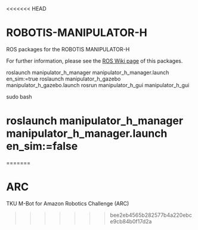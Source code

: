 <<<<<<< HEAD
# ROBOTIS-MANIPULATOR-H
ROS packages for the ROBOTIS MANIPULATOR-H

For further information, please see the [ROS Wiki page](http://wiki.ros.org/ROBOTIS-MANIPULATOR-H) of this packages.

roslaunch manipulator_h_manager manipulator_h_manager.launch en_sim:=true
roslaunch manipulator_h_gazebo manipulator_h_gazebo.launch
rosrun manipulator_h_gui manipulator_h_gui

sudo bash
# roslaunch manipulator_h_manager manipulator_h_manager.launch en_sim:=false
=======
# ARC
TKU M-Bot for Amazon Robotics Challenge (ARC)
>>>>>>> bee2eb4565b282577b4a220ebce9cb84b0f17d2a
